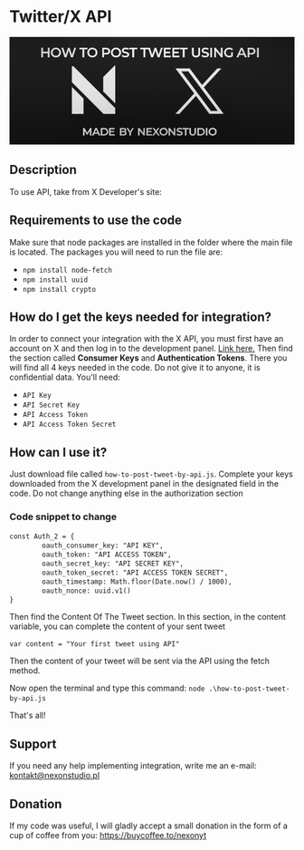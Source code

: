 # Twitter/X API

![Alternatice](https://github.com/nexonyt/twitter-x-API/blob/main/header.png)

## Description

To use API, take from X Developer's site: 

## Requirements to use the code
Make sure that node packages are installed in the folder where the main file is located. The packages you will need to run the file are:
- `npm install node-fetch`
- `npm install uuid`
- `npm install crypto`

## How do I get the keys needed for integration?
In order to connect your integration with the X API, you must first have an account on X and then log in to the development panel. [Link here.](https://developer.twitter.com/en/portal/dashboard)
Then find the section called **Consumer Keys** and **Authentication Tokens**. There you will find all 4 keys needed in the code. Do not give it to anyone, it is confidential data. You'll need:
- `API Key` 
- `API Secret Key` 
- `API Access Token` 
- `API Access Token Secret`


## How can I use it?
Just download file called `how-to-post-tweet-by-api.js`. Complete your keys downloaded from the X development panel in the designated field in the code. Do not change anything else in the authorization section

### Code snippet to change
```
const Auth_2 = {  
        oauth_consumer_key: "API KEY",
        oauth_token: "API ACCESS TOKEN",
        oauth_secret_key: "API SECRET KEY",
        oauth_token_secret: "API ACCESS TOKEN SECRET",
        oauth_timestamp: Math.floor(Date.now() / 1000),
        oauth_nonce: uuid.v1()
}
```

Then find the Content  Of The Tweet section. In this section, in the content variable, you can complete the content of your sent tweet
```
var content = "Your first tweet using API"
```
Then the content of your tweet will be sent via the API using the fetch method.


Now open the terminal and type this command:
`node .\how-to-post-tweet-by-api.js`

That's all!

## Support
If you need any help implementing integration, write me an e-mail: kontakt@nexonstudio.pl

## Donation
If my code was useful, I will gladly accept a small donation in the form of a cup of coffee from you: https://buycoffee.to/nexonyt
